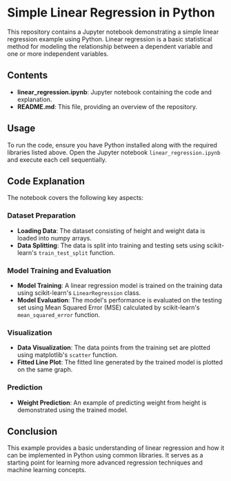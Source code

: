 # Simple Linear Regression in Python

This repository contains a Jupyter notebook demonstrating a simple linear regression example using Python. Linear regression is a basic statistical method for modeling the relationship between a dependent variable and one or more independent variables.

## Contents

- **linear_regression.ipynb**: Jupyter notebook containing the code and explanation.
- **README.md**: This file, providing an overview of the repository.

## Usage

To run the code, ensure you have Python installed along with the required libraries listed above. Open the Jupyter notebook `linear_regression.ipynb` and execute each cell sequentially.

## Code Explanation

The notebook covers the following key aspects:

### Dataset Preparation

- **Loading Data**: The dataset consisting of height and weight data is loaded into numpy arrays.
- **Data Splitting**: The data is split into training and testing sets using scikit-learn's `train_test_split` function.

### Model Training and Evaluation

- **Model Training**: A linear regression model is trained on the training data using scikit-learn's `LinearRegression` class.
- **Model Evaluation**: The model's performance is evaluated on the testing set using Mean Squared Error (MSE) calculated by scikit-learn's `mean_squared_error` function.

### Visualization

- **Data Visualization**: The data points from the training set are plotted using matplotlib's `scatter` function.
- **Fitted Line Plot**: The fitted line generated by the trained model is plotted on the same graph.

### Prediction

- **Weight Prediction**: An example of predicting weight from height is demonstrated using the trained model.

## Conclusion

This example provides a basic understanding of linear regression and how it can be implemented in Python using common libraries. It serves as a starting point for learning more advanced regression techniques and machine learning concepts.
